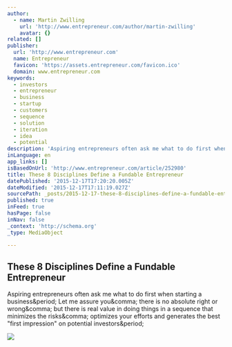 ```yaml
---
author:
  - name: Martin Zwilling
    url: 'http://www.entrepreneur.com/author/martin-zwilling'
    avatar: {}
related: []
publisher:
  url: 'http://www.entrepreneur.com'
  name: Entrepreneur
  favicon: 'https://assets.entrepreneur.com/favicon.ico'
  domain: www.entrepreneur.com
keywords:
  - investors
  - entrepreneur
  - business
  - startup
  - customers
  - sequence
  - solution
  - iteration
  - idea
  - potential
description: 'Aspiring entrepreneurs often ask me what to do first when starting a business. Let me assure you, there is no absolute right or wrong, but there is real value in doing things in a sequence that minimizes the risks, optimizes your efforts and generates the best "first impression" on potential investors.'
inLanguage: en
app_links: []
isBasedOnUrl: 'http://www.entrepreneur.com/article/252980'
title: These 8 Disciplines Define a Fundable Entrepreneur
datePublished: '2015-12-17T17:20:20.005Z'
dateModified: '2015-12-17T17:11:19.027Z'
sourcePath: _posts/2015-12-17-these-8-disciplines-define-a-fundable-entrepreneur.md
published: true
inFeed: true
hasPage: false
inNav: false
_context: 'http://schema.org'
_type: MediaObject

---
```

<article style=""><h1>These 8 Disciplines Define a Fundable Entrepreneur</h1><p>Aspiring entrepreneurs often ask me what to do first when starting a business&amp;period; Let me assure you&amp;comma; there is no absolute right or wrong&amp;comma; but there is real value in doing things in a sequence that minimizes the risks&amp;comma; optimizes your efforts and generates the best "first impression" on potential investors&amp;period;</p><img src="https://assets.entrepreneur.com/content/3x2/822/20150901140522-banking-investment-money-save-growth-success-finance-currency.jpeg" /></article>